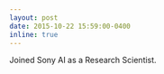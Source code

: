 ```yaml
---
layout: post
date: 2015-10-22 15:59:00-0400
inline: true
---
```


Joined Sony AI as a Research Scientist.